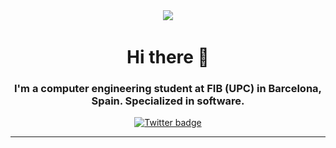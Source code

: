 <div id="header" align="center">
    <img src="https://media.giphy.com/media/lcs5BL0NIM4WMv61a9/giphy.gif" width="200" />
    <h1 align="center"> Hi there 👋 </h1>
    <h3 align="center"> I'm a computer engineering student at FIB (UPC) in Barcelona, Spain. Specialized in software.
  </h3>
 <div/>
    
  <div id="badges" align="center">
     <a href="https://twitter.com/zMaTuX">
         <img src="https://img.shields.io/twitter/follow/zMaTuX?color=green&label=zMaTuX&logo=twitter&style=for-the-badge"
              alt="Twitter badge" />
      <a/>
   <div/>
  

- - -

<div align="left>
    <h3> 🔨 Languages and Tools:</h3>
    <div>
        <img src="https://github.com/devicons/devicon/blob/master/icons/cplusplus/cplusplus-plain.svg" title="C++" alt="C++" width="40" height="40"
    </div>
 </div>
